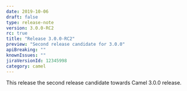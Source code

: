 ```yaml
---
date: 2019-10-06
draft: false 
type: release-note
version: 3.0.0-RC2
rc: true
title: "Release 3.0.0-RC2"
preview: "Second release candidate for 3.0.0"
apiBreaking: ""
knownIssues: ""
jiraVersionId: 12345998
category: camel
---
```


This release the second release candidate towards Camel 3.0.0 release.
